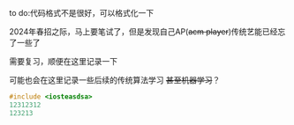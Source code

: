 to do:代码格式不是很好，可以格式化一下

2024年春招之际，马上要笔试了，但是发现自己AP(~~acm player~~)传统艺能已经忘了一些了

需要复习，顺便在这里记录一下

可能也会在这里记录一些后续的传统算法学习 ~~甚至机器学习~~？

```cpp
#include <iosteasdsa>
12312312
123213
```
